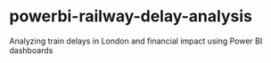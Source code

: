 # powerbi-railway-delay-analysis
Analyzing train delays in London and financial impact using Power BI dashboards
